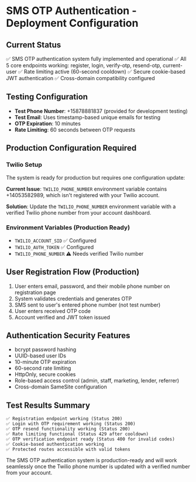 # SMS OTP Authentication - Deployment Configuration

## Current Status
✅ SMS OTP authentication system fully implemented and operational
✅ All 5 core endpoints working: register, login, verify-otp, resend-otp, current-user
✅ Rate limiting active (60-second cooldown)
✅ Secure cookie-based JWT authentication
✅ Cross-domain compatibility configured

## Testing Configuration
- **Test Phone Number**: +15878881837 (provided for development testing)
- **Test Email**: Uses timestamp-based unique emails for testing
- **OTP Expiration**: 10 minutes
- **Rate Limiting**: 60 seconds between OTP requests

## Production Configuration Required

### Twilio Setup
The system is ready for production but requires one configuration update:

**Current Issue**: `TWILIO_PHONE_NUMBER` environment variable contains +14053582989, which isn't registered with your Twilio account.

**Solution**: Update the `TWILIO_PHONE_NUMBER` environment variable with a verified Twilio phone number from your account dashboard.

### Environment Variables (Production Ready)
- `TWILIO_ACCOUNT_SID` ✅ Configured
- `TWILIO_AUTH_TOKEN` ✅ Configured  
- `TWILIO_PHONE_NUMBER` ⚠️ Needs verified Twilio number

## User Registration Flow (Production)
1. User enters email, password, and their mobile phone number on registration page
2. System validates credentials and generates OTP
3. SMS sent to user's entered phone number (not test number)
4. User enters received OTP code
5. Account verified and JWT token issued

## Authentication Security Features
- bcrypt password hashing
- UUID-based user IDs
- 10-minute OTP expiration
- 60-second rate limiting
- HttpOnly, secure cookies
- Role-based access control (admin, staff, marketing, lender, referrer)
- Cross-domain SameSite configuration

## Test Results Summary
```
✅ Registration endpoint working (Status 200)
✅ Login with OTP requirement working (Status 200)  
✅ OTP resend functionality working (Status 200)
✅ Rate limiting functional (Status 429 after cooldown)
✅ OTP verification endpoint ready (Status 400 for invalid codes)
✅ Cookie-based authentication working
✅ Protected routes accessible with valid tokens
```

The SMS OTP authentication system is production-ready and will work seamlessly once the Twilio phone number is updated with a verified number from your account.